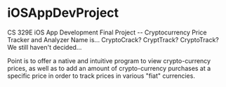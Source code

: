 # iOSAppDevProject
CS 329E iOS App Development Final Project -- Cryptocurrency Price Tracker and Analyzer
Name is... CryptoCrack? CryptTrack? CryptoTrack? We still haven't decided...

Point is to offer a native and intuitive program to view crypto-currency prices, as well as to add an amount of crypto-currency purchases at a specific price in order to track prices in various "fiat" currencies.
